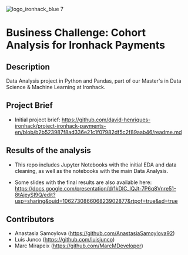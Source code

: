 ![logo_ironhack_blue 7](https://user-images.githubusercontent.com/23629340/40541063-a07a0a8a-601a-11e8-91b5-2f13e4e6b441.png)

# Business Challenge: Cohort Analysis for Ironhack Payments

## Description

Data Analysis project in Python and Pandas, part of our Master's in Data Science & Machine Learning at Ironhack.

## Project Brief

- Initial project brief: https://github.com/david-henriques-ironhack/project-ironhack-payments-en/blob/b2b523987f8ad336e21c1f07982df5c2f89aab46/readme.md


## Results of the analysis

- This repo includes Jupyter Notebooks with the initial EDA and data cleaning, as well as the notebooks with the main Data Analysis.

- Some slides with the final results are also available here: https://docs.google.com/presentation/d/1kDlC_IQJt-7P6q8Vnre51-8tAjeySI9Q/edit?usp=sharing&ouid=106273086606823902877&rtpof=true&sd=true


## Contributors

- Anastasia Samoylova (https://github.com/AnastasiaSamoylova92)
- Luis Junco (https://github.com/luisjunco)
- Marc Mirapeix (https://github.com/MarcMDeveloper)

